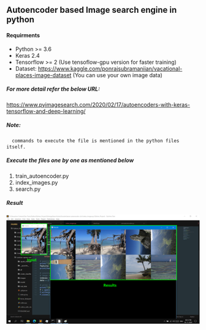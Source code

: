 ## Autoencoder based Image search engine in python

#### Requirments
* Python >= 3.6
* Keras 2.4
* Tensorflow >= 2 (Use tensoflow-gpu version for faster training)
* Dataset: https://www.kaggle.com/ponrajsubramaniian/vacational-places-image-dataset (You can use your own image data)


##### For more detail refer the below URL:
https://www.pyimagesearch.com/2020/02/17/autoencoders-with-keras-tensorflow-and-deep-learning/
##### Note:
      commands to execute the file is mentioned in the python files itself.
##### Execute the files one by one as mentioned below
1. train_autoencoder.py
2. index_images.py
3. search.py

##### Result

![alt text](output/result.png)